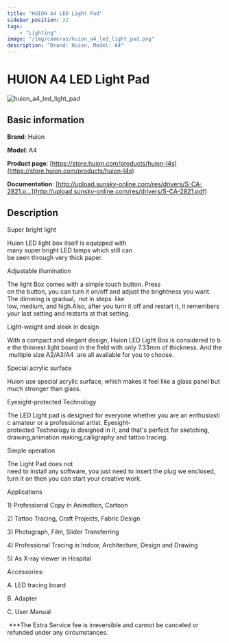 ```yaml
---
title: "HUION A4 LED Light Pad"
sidebar_position: 22
tags:
    - "Lighting"
image: "/img/cameras/huion_a4_led_light_pad.png"
description: "Brand: Huion, Model: A4"
---
```

# HUION A4 LED Light Pad

![huion_a4_led_light_pad](/img/cameras/huion_a4_led_light_pad.png)

## Basic information

**Brand**: Huion

**Model**: A4

**Product page**: [https://store.huion.com/products/huion-l4s](https://store.huion.com/products/huion-l4s)

**Documentation**: [http://upload.sunsky-online.com/res/drivers/S-CA-2821.p...](http://upload.sunsky-online.com/res/drivers/S-CA-2821.pdf)

## Description

Super bright light



Huion LED light box itself is equipped with many super bright LED lamps which still can be seen through very thick paper\.



Adjustable illumination



The light Box comes with a simple touch button\. Press on the button, you can turn it on/off and adjust the brightness you want\.  The dimming is gradual,  not in steps  like  low, medium, and high\.Also, after you turn it off and restart it, it remembers your last setting and restarts at that setting\.



Light\-weight and sleek in design



With a compact and elegant design, Huion LED Light Box is considered to be the thinnest light board in the field with only 7\.33mm of thickness\. And the multiple size A2/A3/A4  are all available for you to choose\.



Special acrylic surface



Huion use special acrylic surface, which makes it feel like a glass panel but much stronger than glass\.



Eyesight\-protected Technology



The LED Light pad is designed for everyone whether you are an enthusiastic amateur or a professional artist\. Eyesight\-protected Technology is designed in it, and that's perfect for sketching, drawing,animation making,calligraphy and tattoo tracing\.



Simple operation



The Light Pad does not need to install any software, you just need to insert the plug we enclosed,  turn it on then you can start your creative work\.



Applications



1\) Professional Copy in Animation, Cartoon

2\) Tattoo Tracing, Craft Projects, Fabric Design

3\) Photograph, Film, Slider Transferring

4\) Professional Tracing in Indoor, Architecture, Design and Drawing

5\) As X\-ray viewer in Hospital



Accessories:



A\. LED tracing board



B\. Adapter



C\. User Manual



 \*\*\*The Extra Service fee is irreversible and cannot be canceled or refunded under any circumstances\.

